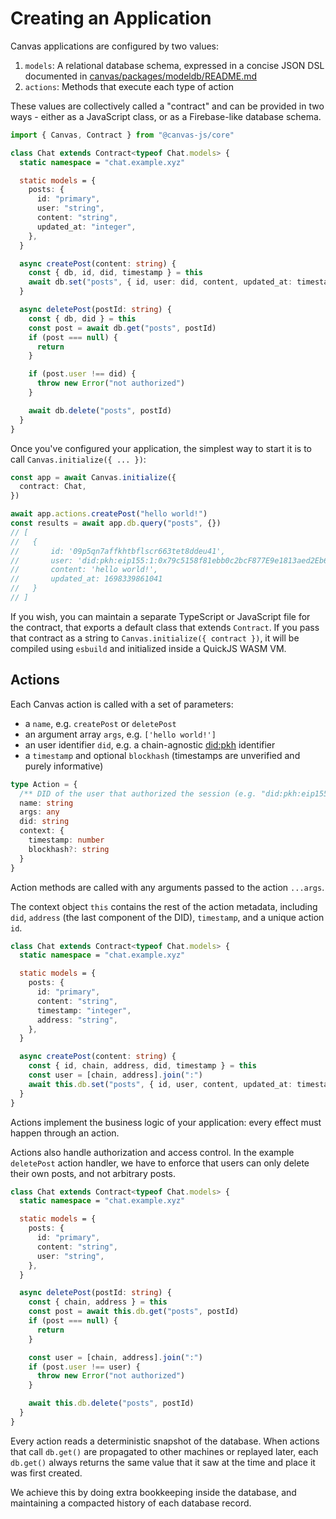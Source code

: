 # Creating an Application

Canvas applications are configured by two values:

1. `models`: A relational database schema, expressed in a concise JSON DSL documented in [canvas/packages/modeldb/README.md](https://github.com/canvasxyz/canvas/tree/main/packages/modeldb)
2. `actions`: Methods that execute each type of action

These values are collectively called a "contract" and can be provided in two ways - either as a JavaScript class, or as a Firebase-like database schema.

```ts
import { Canvas, Contract } from "@canvas-js/core"

class Chat extends Contract<typeof Chat.models> {
  static namespace = "chat.example.xyz"

  static models = {
    posts: {
      id: "primary",
      user: "string",
      content: "string",
      updated_at: "integer",
    },
  }

  async createPost(content: string) {
    const { db, id, did, timestamp } = this
    await db.set("posts", { id, user: did, content, updated_at: timestamp })
  }

  async deletePost(postId: string) {
    const { db, did } = this
    const post = await db.get("posts", postId)
    if (post === null) {
      return
    }

    if (post.user !== did) {
      throw new Error("not authorized")
    }

    await db.delete("posts", postId)
  }
}
```

Once you've configured your application, the simplest way to start it is to call `Canvas.initialize({ ... })`:

```ts
const app = await Canvas.initialize({
  contract: Chat,
})

await app.actions.createPost("hello world!")
const results = await app.db.query("posts", {})
// [
//	 {
//		 id: '09p5qn7affkhtbflscr663tet8ddeu41',
//		 user: 'did:pkh:eip155:1:0x79c5158f81ebb0c2bcF877E9e1813aed2Eb652B7',
//		 content: 'hello world!',
//		 updated_at: 1698339861041
//	 }
// ]
```

If you wish, you can maintain a separate TypeScript or JavaScript file for the contract, that exports a default class that extends `Contract`. If you pass that contract as a string to `Canvas.initialize({ contract })`, it will be compiled using `esbuild` and initialized inside a QuickJS WASM VM.

## Actions

Each Canvas action is called with a set of parameters:

- a `name`, e.g. `createPost` or `deletePost`
- an argument array `args`, e.g. `['hello world!']`
- an user identifier `did`, e.g. a chain-agnostic [did:pkh](https://github.com/w3c-ccg/did-pkh) identifier
- a `timestamp` and optional `blockhash` (timestamps are unverified and purely informative)

```ts
type Action = {
  /** DID of the user that authorized the session (e.g. "did:pkh:eip155:1:0xb94d27...") */
  name: string
  args: any
  did: string
  context: {
    timestamp: number
    blockhash?: string
  }
}
```

Action methods are called with any arguments passed to the action `...args`.

The context object `this` contains the rest of the action metadata, including
`did`, `address` (the last component of the DID), `timestamp`, and a unique action `id`.

```ts
class Chat extends Contract<typeof Chat.models> {
  static namespace = "chat.example.xyz"

  static models = {
    posts: {
      id: "primary",
      content: "string",
      timestamp: "integer",
      address: "string",
    },
  }

  async createPost(content: string) {
    const { id, chain, address, did, timestamp } = this
    const user = [chain, address].join(":")
    await this.db.set("posts", { id, user, content, updated_at: timestamp })
  }
}
```

Actions implement the business logic of your application: every effect must happen through an action.

Actions also handle authorization and access control. In the example `deletePost` action handler, we have to enforce that users can only delete their own posts, and not arbitrary posts.

```ts
class Chat extends Contract<typeof Chat.models> {
  static namespace = "chat.example.xyz"

  static models = {
    posts: {
      id: "primary",
      content: "string",
      user: "string",
    },
  }

  async deletePost(postId: string) {
    const { chain, address } = this
    const post = await this.db.get("posts", postId)
    if (post === null) {
      return
    }

    const user = [chain, address].join(":")
    if (post.user !== user) {
      throw new Error("not authorized")
    }

    await this.db.delete("posts", postId)
  }
}
```

Every action reads a deterministic snapshot of the database. When actions that call `db.get()` are propagated to other machines or replayed later, each `db.get()` always returns the same value that it saw at the time and place it was first created.

We achieve this by doing extra bookkeeping inside the database, and maintaining a compacted history of each database record.